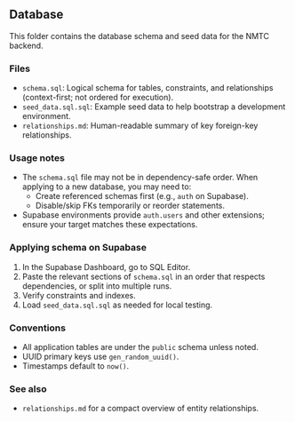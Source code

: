 ## Database

This folder contains the database schema and seed data for the NMTC backend.

### Files
- `schema.sql`: Logical schema for tables, constraints, and relationships (context-first; not ordered for execution).
- `seed_data.sql.sql`: Example seed data to help bootstrap a development environment.
- `relationships.md`: Human-readable summary of key foreign-key relationships.

### Usage notes
- The `schema.sql` file may not be in dependency-safe order. When applying to a new database, you may need to:
  - Create referenced schemas first (e.g., `auth` on Supabase).
  - Disable/skip FKs temporarily or reorder statements.
- Supabase environments provide `auth.users` and other extensions; ensure your target matches these expectations.

### Applying schema on Supabase
1. In the Supabase Dashboard, go to SQL Editor.
2. Paste the relevant sections of `schema.sql` in an order that respects dependencies, or split into multiple runs.
3. Verify constraints and indexes.
4. Load `seed_data.sql.sql` as needed for local testing.

### Conventions
- All application tables are under the `public` schema unless noted.
- UUID primary keys use `gen_random_uuid()`.
- Timestamps default to `now()`.

### See also
- `relationships.md` for a compact overview of entity relationships.

